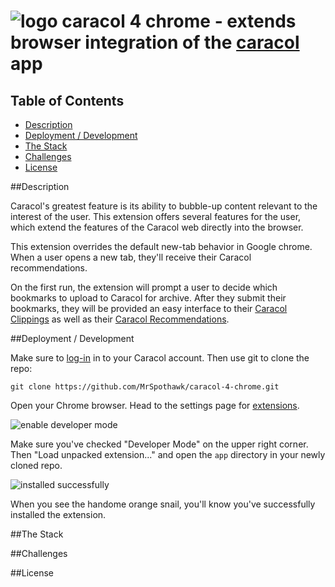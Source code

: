 ![logo](https://raw2.github.com/MrSpothawk/caracol-4-chrome/master/app/images/caracol3.png)&nbsp;caracol 4 chrome - extends browser integration of the [caracol](http://caracol.cloudapp.net/) app
=================================================================================

## Table of Contents

* [Description](#description)
* [Deployment / Development](#deployment-development)
* [The Stack](#the-stack)
* [Challenges](#challenges)
* [License](#license)

##<a name="description"></a>Description

Caracol's greatest feature is its ability to bubble-up content relevant to the interest of the user. This extension offers several features for the user, which extend the features of the Caracol web directly into the browser. 

This extension overrides the default new-tab behavior in Google chrome. When a user opens a new tab, they'll receive their Caracol recommendations. 

On the first run, the extension will prompt a user to decide which bookmarks to upload to Caracol for archive.  After they submit their bookmarks, they will be provided an easy interface to their [Caracol Clippings](http://caracol.cloudapp.net/#/clippings) as well as their [Caracol Recommendations](http://caracol.cloudapp.net/#/recommendations). 

##<a name="deployment-development"></a>Deployment / Development

Make sure to [log-in](http://caracol.cloudapp.net/#/login) in to your Caracol account. Then use git to clone the repo: 

    git clone https://github.com/MrSpothawk/caracol-4-chrome.git
    
Open your Chrome browser. Head to the settings page for [extensions](chrome://extensions/).

![enable developer mode](https://raw2.github.com/MrSpothawk/caracol-4-chrome/master/docs/developermode.png)

Make sure you've checked "Developer Mode" on the upper right corner. Then "Load unpacked extension..." and open the <code>app</code> directory in your newly cloned repo. 

![installed successfully](https://raw2.github.com/MrSpothawk/caracol-4-chrome/master/docs/installsuccess.png)

When you see the handome orange snail, you'll know you've successfully installed the extension.

##<a name="the-stack"></a>The Stack

##<a name="challenges"></a>Challenges

##<a name="license"></a>License


